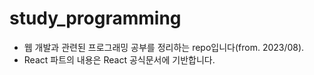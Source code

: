 # study_programming
- 웹 개발과 관련된 프로그래밍 공부를 정리하는 repo입니다(from. 2023/08).
- React 파트의 내용은 React 공식문서에 기반합니다.
